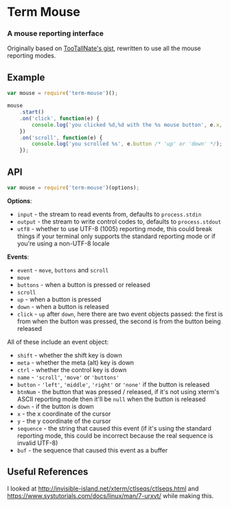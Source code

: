 # Term Mouse
### A mouse reporting interface

Originally based on [TooTallNate's gist](https://gist.github.com/1702813), rewritten to use all the mouse reporting modes.

## Example
```javascript
var mouse = require('term-mouse')();

mouse
	.start()
	.on('click', function(e) {
		console.log('you clicked %d,%d with the %s mouse button', e.x, e.y, e.button /* 'left', 'middle' or 'right' */);
	})
	.on('scroll', function(e) {
		console.log('you scrolled %s', e.button /* 'up' or 'down' */);
	});
```

## API

```javascript
var mouse = require('term-mouse')(options);
```

**Options**:
- `input` - the stream to read events from, defaults to `process.stdin`
- `output` - the stream to write control codes to, defaults to `process.stdout`
- `utf8` - whether to use UTF-8 (1005) reporting mode, this could break things if your terminal only supports the standard reporting mode or if you're using a non-UTF-8 locale

**Events**:
- `event` - `move`, `buttons` and `scroll`
- `move`
- `buttons` - when a button is pressed or released
- `scroll`
- `up` - when a button is pressed
- `down` - when a button is released
- `click` - `up` after `down`, here there are two event objects passed: the first is from when the button was pressed, the second is from the button being released

All of these include an event object:
- `shift` - whether the shift key is down
- `meta` - whether the meta (alt) key is down
- `ctrl` - whether the control key is down
- `name` - `'scroll'`, `'move'` or `'buttons'`
- `button` - `'left'`, `'middle'`, `'right'` or `'none'` if the button is released
- `btnNum` - the button that was pressed / released, if it's not using xterm's ASCII reporting mode then it'll be `null` when the button is released
- `down` - if the button is down
- `x` - the x coordinate of the cursor
- `y` - the y coordinate of the cursor
- `sequence` - the string that caused this event (if it's using the standard reporting mode, this could be incorrect because the real sequence is invalid UTF-8)
- `buf` - the sequence that caused this event as a buffer

## Useful References
I looked at http://invisible-island.net/xterm/ctlseqs/ctlseqs.html and https://www.systutorials.com/docs/linux/man/7-urxvt/ while making this.
